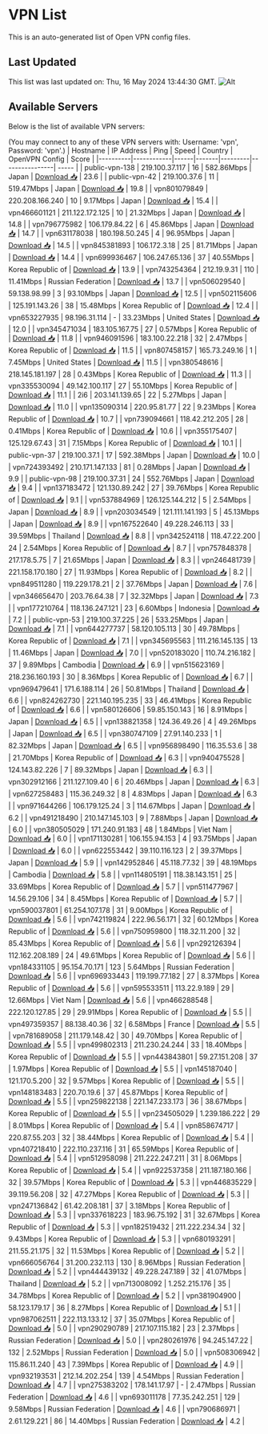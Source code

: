 # VPN List

This is an auto-generated list of Open VPN config files.

## Last Updated

This list was last updated on: Thu, 16 May 2024 13:44:30 GMT.
![Alt](https://repobeats.axiom.co/api/embed/186b98318ef1479477931607c1ad7d823f12451f.svg "Repobeats analytics image")

## Available Servers

Below is the list of available VPN servers:

(You may connect to any of these VPN servers with: Username: 'vpn', Password: 'vpn'.)
| Hostname | IP Address | Ping | Speed | Country | OpenVPN Config | Score |
|----------|------------|------|-------|---------|----------------| ----- |
| public-vpn-138 | 219.100.37.117 | 16 | 582.86Mbps | Japan | [Download 📥](./configs/server_0_JP.ovpn) | 23.6 |
| public-vpn-42 | 219.100.37.6 | 11 | 519.47Mbps | Japan | [Download 📥](./configs/server_1_JP.ovpn) | 19.8 |
| vpn801079849 | 220.208.166.240 | 10 | 9.17Mbps | Japan | [Download 📥](./configs/server_2_JP.ovpn) | 15.4 |
| vpn466601121 | 211.122.172.125 | 10 | 21.32Mbps | Japan | [Download 📥](./configs/server_3_JP.ovpn) | 14.8 |
| vpn796775982 | 106.179.84.22 | 6 | 45.86Mbps | Japan | [Download 📥](./configs/server_4_JP.ovpn) | 14.7 |
| vpn631178038 | 180.198.50.245 | 4 | 96.95Mbps | Japan | [Download 📥](./configs/server_5_JP.ovpn) | 14.5 |
| vpn845381893 | 106.172.3.18 | 25 | 81.71Mbps | Japan | [Download 📥](./configs/server_6_JP.ovpn) | 14.4 |
| vpn699936467 | 106.247.65.136 | 37 | 40.55Mbps | Korea Republic of | [Download 📥](./configs/server_7_KR.ovpn) | 13.9 |
| vpn743254364 | 212.19.9.31 | 110 | 11.41Mbps | Russian Federation | [Download 📥](./configs/server_8_RU.ovpn) | 13.7 |
| vpn506029540 | 59.138.98.99 | 3 | 93.10Mbps | Japan | [Download 📥](./configs/server_9_JP.ovpn) | 12.5 |
| vpn502115606 | 125.191.143.26 | 38 | 15.48Mbps | Korea Republic of | [Download 📥](./configs/server_10_KR.ovpn) | 12.4 |
| vpn653227935 | 98.196.31.114 | - | 33.23Mbps | United States | [Download 📥](./configs/server_11_US.ovpn) | 12.0 |
| vpn345471034 | 183.105.167.75 | 27 | 0.57Mbps | Korea Republic of | [Download 📥](./configs/server_12_KR.ovpn) | 11.8 |
| vpn946091596 | 183.100.22.218 | 32 | 2.47Mbps | Korea Republic of | [Download 📥](./configs/server_13_KR.ovpn) | 11.5 |
| vpn807458157 | 165.73.249.16 | 1 | 7.45Mbps | United States | [Download 📥](./configs/server_14_US.ovpn) | 11.5 |
| vpn380548616 | 218.145.181.197 | 28 | 0.43Mbps | Korea Republic of | [Download 📥](./configs/server_15_KR.ovpn) | 11.3 |
| vpn335530094 | 49.142.100.117 | 27 | 55.10Mbps | Korea Republic of | [Download 📥](./configs/server_16_KR.ovpn) | 11.1 |
| 2i6 | 203.141.139.65 | 22 | 5.27Mbps | Japan | [Download 📥](./configs/server_17_JP.ovpn) | 11.0 |
| vpn135090314 | 220.95.81.77 | 22 | 9.23Mbps | Korea Republic of | [Download 📥](./configs/server_18_KR.ovpn) | 10.7 |
| vpn739094661 | 118.42.212.205 | 28 | 0.41Mbps | Korea Republic of | [Download 📥](./configs/server_19_KR.ovpn) | 10.6 |
| vpn355175407 | 125.129.67.43 | 31 | 7.15Mbps | Korea Republic of | [Download 📥](./configs/server_20_KR.ovpn) | 10.1 |
| public-vpn-37 | 219.100.37.1 | 17 | 592.38Mbps | Japan | [Download 📥](./configs/server_21_JP.ovpn) | 10.0 |
| vpn724393492 | 210.171.147.133 | 81 | 0.28Mbps | Japan | [Download 📥](./configs/server_22_JP.ovpn) | 9.9 |
| public-vpn-98 | 219.100.37.31 | 24 | 552.76Mbps | Japan | [Download 📥](./configs/server_23_JP.ovpn) | 9.4 |
| vpn137183472 | 121.130.89.242 | 27 | 39.76Mbps | Korea Republic of | [Download 📥](./configs/server_24_KR.ovpn) | 9.1 |
| vpn537884969 | 126.125.144.212 | 5 | 2.54Mbps | Japan | [Download 📥](./configs/server_25_JP.ovpn) | 8.9 |
| vpn203034549 | 121.111.141.193 | 5 | 45.13Mbps | Japan | [Download 📥](./configs/server_26_JP.ovpn) | 8.9 |
| vpn167522640 | 49.228.246.113 | 33 | 39.59Mbps | Thailand | [Download 📥](./configs/server_27_TH.ovpn) | 8.8 |
| vpn342524118 | 118.47.22.200 | 24 | 2.54Mbps | Korea Republic of | [Download 📥](./configs/server_28_KR.ovpn) | 8.7 |
| vpn757848378 | 217.178.5.75 | 7 | 21.65Mbps | Japan | [Download 📥](./configs/server_29_JP.ovpn) | 8.3 |
| vpn246481739 | 221.158.170.180 | 27 | 11.93Mbps | Korea Republic of | [Download 📥](./configs/server_30_KR.ovpn) | 8.2 |
| vpn849511280 | 119.229.178.21 | 2 | 37.76Mbps | Japan | [Download 📥](./configs/server_31_JP.ovpn) | 7.6 |
| vpn346656470 | 203.76.64.38 | 7 | 32.32Mbps | Japan | [Download 📥](./configs/server_32_JP.ovpn) | 7.3 |
| vpn177210764 | 118.136.247.121 | 23 | 6.60Mbps | Indonesia | [Download 📥](./configs/server_33_ID.ovpn) | 7.2 |
| public-vpn-53 | 219.100.37.225 | 26 | 533.25Mbps | Japan | [Download 📥](./configs/server_34_JP.ovpn) | 7.1 |
| vpn644277737 | 58.120.105.113 | 30 | 49.78Mbps | Korea Republic of | [Download 📥](./configs/server_35_KR.ovpn) | 7.1 |
| vpn345695563 | 111.216.145.135 | 13 | 11.46Mbps | Japan | [Download 📥](./configs/server_36_JP.ovpn) | 7.0 |
| vpn520183020 | 110.74.216.182 | 37 | 9.89Mbps | Cambodia | [Download 📥](./configs/server_37_KH.ovpn) | 6.9 |
| vpn515623169 | 218.236.160.193 | 30 | 8.36Mbps | Korea Republic of | [Download 📥](./configs/server_38_KR.ovpn) | 6.7 |
| vpn969479641 | 171.6.188.114 | 26 | 50.81Mbps | Thailand | [Download 📥](./configs/server_39_TH.ovpn) | 6.6 |
| vpn824262730 | 221.140.195.235 | 33 | 46.41Mbps | Korea Republic of | [Download 📥](./configs/server_40_KR.ovpn) | 6.6 |
| vpn580126606 | 59.85.150.143 | 16 | 8.91Mbps | Japan | [Download 📥](./configs/server_41_JP.ovpn) | 6.5 |
| vpn138821358 | 124.36.49.26 | 4 | 49.26Mbps | Japan | [Download 📥](./configs/server_42_JP.ovpn) | 6.5 |
| vpn380747109 | 27.91.140.233 | 1 | 82.32Mbps | Japan | [Download 📥](./configs/server_43_JP.ovpn) | 6.5 |
| vpn956898490 | 116.35.53.6 | 38 | 21.70Mbps | Korea Republic of | [Download 📥](./configs/server_44_KR.ovpn) | 6.3 |
| vpn940475528 | 124.143.82.226 | 7 | 89.32Mbps | Japan | [Download 📥](./configs/server_45_JP.ovpn) | 6.3 |
| vpn302912166 | 211.127.109.40 | 6 | 20.46Mbps | Japan | [Download 📥](./configs/server_46_JP.ovpn) | 6.3 |
| vpn627258483 | 115.36.249.32 | 8 | 4.83Mbps | Japan | [Download 📥](./configs/server_47_JP.ovpn) | 6.3 |
| vpn971644266 | 106.179.125.24 | 3 | 114.67Mbps | Japan | [Download 📥](./configs/server_48_JP.ovpn) | 6.2 |
| vpn491218490 | 210.147.145.103 | 9 | 7.88Mbps | Japan | [Download 📥](./configs/server_49_JP.ovpn) | 6.0 |
| vpn380505029 | 171.240.91.183 | 48 | 1.84Mbps | Viet Nam | [Download 📥](./configs/server_50_VN.ovpn) | 6.0 |
| vpn171130281 | 106.155.94.153 | 4 | 93.75Mbps | Japan | [Download 📥](./configs/server_51_JP.ovpn) | 6.0 |
| vpn622553442 | 39.110.116.123 | 2 | 39.37Mbps | Japan | [Download 📥](./configs/server_52_JP.ovpn) | 5.9 |
| vpn142952846 | 45.118.77.32 | 39 | 48.19Mbps | Cambodia | [Download 📥](./configs/server_53_KH.ovpn) | 5.8 |
| vpn114805191 | 118.38.143.151 | 25 | 33.69Mbps | Korea Republic of | [Download 📥](./configs/server_54_KR.ovpn) | 5.7 |
| vpn511477967 | 14.56.29.106 | 34 | 8.45Mbps | Korea Republic of | [Download 📥](./configs/server_55_KR.ovpn) | 5.7 |
| vpn590037801 | 61.254.107.178 | 31 | 9.00Mbps | Korea Republic of | [Download 📥](./configs/server_56_KR.ovpn) | 5.6 |
| vpn742119824 | 222.96.56.171 | 32 | 60.12Mbps | Korea Republic of | [Download 📥](./configs/server_57_KR.ovpn) | 5.6 |
| vpn750959800 | 118.32.11.200 | 32 | 85.43Mbps | Korea Republic of | [Download 📥](./configs/server_58_KR.ovpn) | 5.6 |
| vpn292126394 | 112.162.208.189 | 24 | 49.61Mbps | Korea Republic of | [Download 📥](./configs/server_59_KR.ovpn) | 5.6 |
| vpn184331105 | 95.154.70.171 | 123 | 5.64Mbps | Russian Federation | [Download 📥](./configs/server_60_RU.ovpn) | 5.6 |
| vpn696933443 | 119.199.77.182 | 27 | 8.37Mbps | Korea Republic of | [Download 📥](./configs/server_61_KR.ovpn) | 5.6 |
| vpn595533511 | 113.22.9.189 | 29 | 12.66Mbps | Viet Nam | [Download 📥](./configs/server_62_VN.ovpn) | 5.6 |
| vpn466288548 | 222.120.127.85 | 29 | 29.91Mbps | Korea Republic of | [Download 📥](./configs/server_63_KR.ovpn) | 5.5 |
| vpn497359357 | 88.138.40.36 | 32 | 6.58Mbps | France | [Download 📥](./configs/server_64_FR.ovpn) | 5.5 |
| vpn781689058 | 211.179.148.42 | 30 | 49.70Mbps | Korea Republic of | [Download 📥](./configs/server_65_KR.ovpn) | 5.5 |
| vpn499802313 | 211.230.24.244 | 33 | 18.40Mbps | Korea Republic of | [Download 📥](./configs/server_66_KR.ovpn) | 5.5 |
| vpn443843801 | 59.27.151.208 | 37 | 1.97Mbps | Korea Republic of | [Download 📥](./configs/server_67_KR.ovpn) | 5.5 |
| vpn145187040 | 121.170.5.200 | 32 | 9.57Mbps | Korea Republic of | [Download 📥](./configs/server_68_KR.ovpn) | 5.5 |
| vpn148183483 | 220.70.19.6 | 37 | 45.87Mbps | Korea Republic of | [Download 📥](./configs/server_69_KR.ovpn) | 5.5 |
| vpn259822138 | 221.147.233.173 | 36 | 38.67Mbps | Korea Republic of | [Download 📥](./configs/server_70_KR.ovpn) | 5.5 |
| vpn234505029 | 1.239.186.222 | 29 | 8.01Mbps | Korea Republic of | [Download 📥](./configs/server_71_KR.ovpn) | 5.4 |
| vpn858674717 | 220.87.55.203 | 32 | 38.44Mbps | Korea Republic of | [Download 📥](./configs/server_72_KR.ovpn) | 5.4 |
| vpn407218410 | 222.110.237.116 | 31 | 65.59Mbps | Korea Republic of | [Download 📥](./configs/server_73_KR.ovpn) | 5.4 |
| vpn512958098 | 211.222.247.211 | 31 | 8.06Mbps | Korea Republic of | [Download 📥](./configs/server_74_KR.ovpn) | 5.4 |
| vpn922537358 | 211.187.180.166 | 32 | 39.57Mbps | Korea Republic of | [Download 📥](./configs/server_75_KR.ovpn) | 5.3 |
| vpn446835229 | 39.119.56.208 | 32 | 47.27Mbps | Korea Republic of | [Download 📥](./configs/server_76_KR.ovpn) | 5.3 |
| vpn247136842 | 61.42.208.181 | 37 | 3.18Mbps | Korea Republic of | [Download 📥](./configs/server_77_KR.ovpn) | 5.3 |
| vpn337618223 | 183.96.75.192 | 31 | 32.67Mbps | Korea Republic of | [Download 📥](./configs/server_78_KR.ovpn) | 5.3 |
| vpn182519432 | 211.222.234.34 | 32 | 9.43Mbps | Korea Republic of | [Download 📥](./configs/server_79_KR.ovpn) | 5.3 |
| vpn680193291 | 211.55.21.175 | 32 | 11.53Mbps | Korea Republic of | [Download 📥](./configs/server_80_KR.ovpn) | 5.2 |
| vpn666056764 | 31.200.232.113 | 130 | 8.96Mbps | Russian Federation | [Download 📥](./configs/server_81_RU.ovpn) | 5.2 |
| vpn444439132 | 49.228.247.189 | 32 | 41.07Mbps | Thailand | [Download 📥](./configs/server_82_TH.ovpn) | 5.2 |
| vpn713008092 | 1.252.215.176 | 35 | 34.78Mbps | Korea Republic of | [Download 📥](./configs/server_83_KR.ovpn) | 5.2 |
| vpn381904900 | 58.123.179.17 | 36 | 8.27Mbps | Korea Republic of | [Download 📥](./configs/server_84_KR.ovpn) | 5.1 |
| vpn987062511 | 222.113.133.12 | 37 | 35.07Mbps | Korea Republic of | [Download 📥](./configs/server_85_KR.ovpn) | 5.0 |
| vpn290290789 | 217.107.115.182 | 23 | 2.37Mbps | Russian Federation | [Download 📥](./configs/server_86_RU.ovpn) | 5.0 |
| vpn280261976 | 94.245.147.22 | 132 | 2.52Mbps | Russian Federation | [Download 📥](./configs/server_87_RU.ovpn) | 5.0 |
| vpn508306942 | 115.86.11.240 | 43 | 7.39Mbps | Korea Republic of | [Download 📥](./configs/server_88_KR.ovpn) | 4.9 |
| vpn932193531 | 212.14.202.254 | 139 | 4.54Mbps | Russian Federation | [Download 📥](./configs/server_89_RU.ovpn) | 4.7 |
| vpn275383202 | 178.141.17.97 | - | 2.47Mbps | Russian Federation | [Download 📥](./configs/server_90_RU.ovpn) | 4.6 |
| vpn693011178 | 77.35.242.251 | 129 | 9.58Mbps | Russian Federation | [Download 📥](./configs/server_91_RU.ovpn) | 4.6 |
| vpn790686971 | 2.61.129.221 | 86 | 14.40Mbps | Russian Federation | [Download 📥](./configs/server_92_RU.ovpn) | 4.2 |
